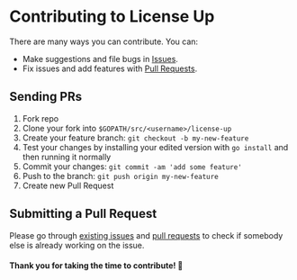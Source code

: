 # Contributing to License Up

There are many ways you can contribute. You can:

- Make suggestions and file bugs in [Issues](../../issues/).
- Fix issues and add features with [Pull Requests](../../pulls/).

## Sending PRs

1. Fork repo
2. Clone your fork into `$GOPATH/src/<username>/license-up`
3. Create your feature branch: `git checkout -b my-new-feature`
4. Test your changes by installing your edited version with `go install` and then running it normally
5. Commit your changes: `git commit -am 'add some feature'`
6. Push to the branch: `git push origin my-new-feature`
7. Create new Pull Request

## Submitting a Pull Request

Please go through [existing issues](../../issues/) and [pull requests](../../pulls/) to check if somebody else is already working on the issue.

#### Thank you for taking the time to contribute! 💜

